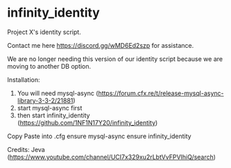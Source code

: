 # infinity_identity
Project X's identity script.

Contact me here https://discord.gg/wMD6Ed2szp for assistance.

We are no longer needing this version of our identity script because we are moving to another DB option.

Installation:
1. You will need mysql-async (https://forum.cfx.re/t/release-mysql-async-library-3-3-2/21881)
2. start mysql-async first
3.  then start infinity_identity (https://github.com/1NF1N17Y20/infinity_identity)

Copy Paste into .cfg
ensure mysql-async
ensure infinity_identity



Credits: Jeva (https://www.youtube.com/channel/UCI7x329xu2rLbtVvFPVIhiQ/search)
